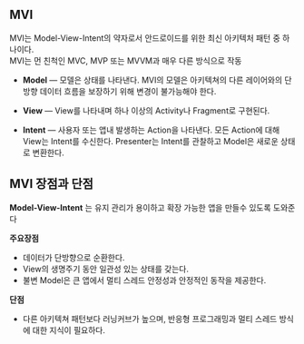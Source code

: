 ## MVI
MVI는 Model-View-Intent의 약자로서 안드로이드를 위한 최신 아키텍처 패턴 중 하나이다.\
MVI는 먼 친척인 MVC, MVP 또는 MVVM과 매우 다른 방식으로 작동
+ **Model** — 모델은 상태를 나타낸다. MVI의 모델은 아키텍쳐의 다른 레이어와의 단방향 데이터 흐름을 보장하기 위해 변경이 불가능해야 한다.

+ **View** — View를 나타내며 하나 이상의 Activity나 Fragment로 구현된다.

+ **Intent** — 사용자 또는 앱내 발생하는 Action을 나타낸다. 모든 Action에 대해 View는 Intent를 수신한다. Presenter는 Intent를 관찰하고 Model은 새로운 상태로 변환한다.

## MVI 장점과 단점
**Model-View-Intent** 는 유지 관리가 용이하고 확장 가능한 앱을 만들수 있도록 도와준다

**주요장점**
+ 데이터가 단방향으로 순환한다.
+ View의 생명주기 동안 일관성 있는 상태를 갖는다.
+ 불변 Model은 큰 앱에서 멀티 스레드 안정성과 안정적인 동작을 제공한다.

**단점**
+ 다른 아키텍쳐 패턴보다 러닝커브가 높으며, 반응형 프로그래밍과 멀티 스레드 방식에 대한 지식이 필요하다.